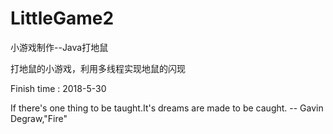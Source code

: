 # LittleGame2
小游戏制作--Java打地鼠

打地鼠的小游戏，利用多线程实现地鼠的闪现

Finish time : 2018-5-30

If there's one thing to be taught.It's dreams are made to be caught. -- Gavin Degraw,"Fire"
